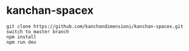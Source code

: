 # kanchan-spacex

    git clone https://github.com/kanchandimensioni/kanchan-spacex.git
    switch to master branch
    npm install
    npm run dev
